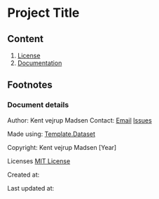 # Project Title

## Content
1. [License](LICENSE.md)
2. [Documentation](docs/readme.md)

## Footnotes
### Document details
Author: Kent vejrup Madsen
Contact: [Email](mailTo:Kent.vejrup.madsen@designermadsen.dk)
[Issues](.)

Made using: [Template.Dataset](https://github.com/KentVejrupMadsen/template.dataset)

Copyright: Kent vejrup Madsen [Year]

Licenses [MIT License](license.md)

Created at:

Last updated at:

